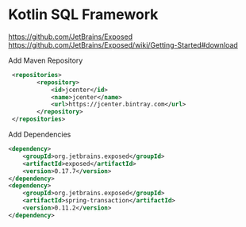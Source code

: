 # Kotlin SQL Framework
https://github.com/JetBrains/Exposed
https://github.com/JetBrains/Exposed/wiki/Getting-Started#download

Add Maven Repository
```xml
 <repositories>
        <repository>
            <id>jcenter</id>
            <name>jcenter</name>
            <url>https://jcenter.bintray.com</url>
        </repository>
 </repositories>
```
Add Dependencies
```xml
<dependency>
    <groupId>org.jetbrains.exposed</groupId>
    <artifactId>exposed</artifactId>
    <version>0.17.7</version>
</dependency>
<dependency>
    <groupId>org.jetbrains.exposed</groupId>
    <artifactId>spring-transaction</artifactId>
    <version>0.11.2</version>
</dependency>
```

